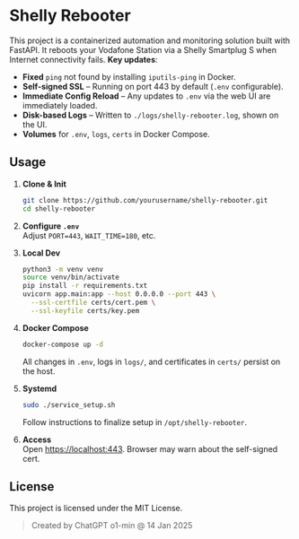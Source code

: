 # Shelly Rebooter

This project is a containerized automation and monitoring solution built with FastAPI. It reboots your Vodafone Station via a Shelly Smartplug S when Internet connectivity fails. **Key updates**:

- **Fixed** `ping` not found by installing `iputils-ping` in Docker.
- **Self-signed SSL** – Running on port 443 by default (`.env` configurable).
- **Immediate Config Reload** – Any updates to `.env` via the web UI are immediately loaded.
- **Disk-based Logs** – Written to `./logs/shelly-rebooter.log`, shown on the UI.
- **Volumes** for `.env`, `logs`, `certs` in Docker Compose.

## Usage

1. **Clone & Init**  
   ```bash
   git clone https://github.com/yourusername/shelly-rebooter.git
   cd shelly-rebooter
   ```

2. **Configure `.env`**  
   Adjust `PORT=443`, `WAIT_TIME=180`, etc.

3. **Local Dev**  
   ```bash
   python3 -m venv venv
   source venv/bin/activate
   pip install -r requirements.txt
   uvicorn app.main:app --host 0.0.0.0 --port 443 \
     --ssl-certfile certs/cert.pem \
     --ssl-keyfile certs/key.pem
   ```

4. **Docker Compose**  
   ```bash
   docker-compose up -d
   ```
   All changes in `.env`, logs in `logs/`, and certificates in `certs/` persist on the host.

5. **Systemd**  
   ```bash
   sudo ./service_setup.sh
   ```
   Follow instructions to finalize setup in `/opt/shelly-rebooter`.

6. **Access**  
   Open [https://localhost:443](https://localhost:443). Browser may warn about the self-signed cert.

## License

This project is licensed under the MIT License.

> Created by ChatGPT o1-min @ 14 Jan 2025
